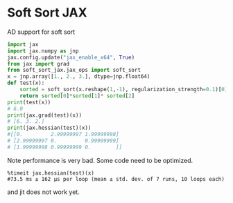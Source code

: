 # Soft Sort JAX
AD support for soft sort
```python
import jax
import jax.numpy as jnp
jax.config.update("jax_enable_x64", True)
from jax import grad
from soft_sort_jax.jax_ops import soft_sort
x = jnp.array([1., 2., 3.], dtype=jnp.float64)
def test(x):
    sorted = soft_sort(x.reshape(1,-1), regularization_strength=0.1)[0]
    return sorted[0]*sorted[1]* sorted[2]
print(test(x))
# 6.0
print(jax.grad(test)(x))
# [6. 3. 2.]
print(jax.hessian(test)(x))        
#[[0.         2.99999997 1.99999998]
# [2.99999997 0.         0.99999999]
# [1.99999998 0.99999999 0.        ]]
```
Note performance is very bad. Some code need to be optimized.  
```
%timeit jax.hessian(test)(x)
#73.5 ms ± 162 µs per loop (mean ± std. dev. of 7 runs, 10 loops each)
```
and jit does not work yet.

